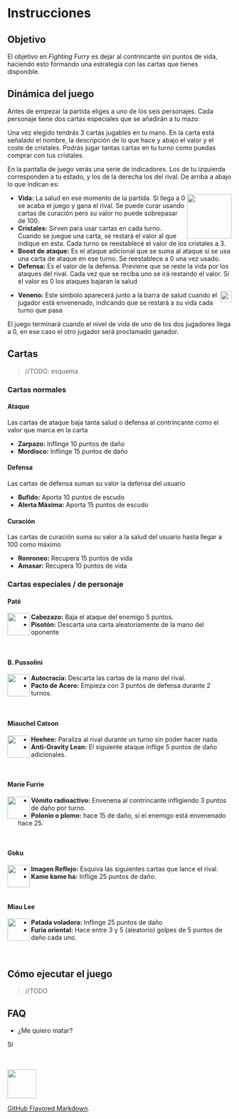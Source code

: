 # Instrucciones

## Objetivo

El objetivo en _Fighting Furry_ es dejar al contrincante sin puntos de vida, haciendo esto formando una estrategia con las cartas que tienes disponible.


## Dinámica del juego

Antes de empezar la partida eliges a uno de los seis personajes. Cada personaje tiene dos cartas especiales que se añadirán a tu mazo:

Una vez elegido tendrás 3 cartas jugables en tu mano. En la carta está señalado el nombre, la descripción de lo que hace y abajo el valor y el coste de cristales. Podrás jugar tantas cartas en tu turno como puedas comprar con tus cristales.

En la pantalla de juego verás una serie de indicadores. Los de tu izquierda corresponden a tu estado, y los de la derecha los del rival.
De arriba a abajo lo que indican es:

<img src="https://user-images.githubusercontent.com/62404395/119225395-d81ce380-bb03-11eb-9add-aef8f3c80496.png" width=100 align=right>

- **Vida:** La salud en ese momento de la partida. Si llega a 0 se acaba el juego y gana el rival. Se puede curar usando cartas de curación pero su valor no puede sobrepasar de 100.
- **Cristales:** Sirven para usar cartas en cada turno. Cuando se juegue una carta, se restará el valor al que indique en ésta. Cada turno se reestablecé el valor de los cristales a 3.
- **Boost de ataque:** Es el ataque adicional que se suma al ataque si se usa una carta de ataque en ese turno. Se reestablece a 0 una vez usado.
- **Defensa:** Es el valor de la defensa. Previene que se reste la vida por los ataques del rival. Cada vez que se reciba uno se irá restando el valor. Si el valor es 0 los ataques bajaran la salud


<img src="https://user-images.githubusercontent.com/62404395/119478324-03940e00-bd50-11eb-810e-c39d203c2901.png" width=25 align=right>

- **Veneno:** Este símbolo aparecerá junto a la barra de salud cuando el jugador está envenenado, indicando que se restará a su vida cada turno que pasa 

El juego terminará cuando el nivel de vida de uno de los dos jugadores llega a 0, en ese caso el otro jugador será proclamado ganador.

## Cartas

> //TODO: esquema

### Cartas normales

#### Ataque

Las cartas de ataque baja tanta salud o defensa al contrincante como el valor que marca en la carta

- **Zarpazo:** Inflinge 10 puntos de daño 
- **Mordisco:** Inflinge 15 puntos de daño 

#### Defensa

Las cartas de defensa suman su valor la defensa del usuario

- **Bufido:** Aporta 10 puntos de escudo 
- **Alerta Máxima:** Aporta 15 puntos de escudo

#### Curación

Las cartas de curación suma su valor a la salud del usuario hasta llegar a 100 como máximo

- **Ronroneo:** Recupera 15 puntos de vida
- **Amasar:** Recupera 10 puntos de vida 



### Cartas especiales / de personaje

#### Paté
<img src="https://user-images.githubusercontent.com/62404395/119474767-d003b480-bd4c-11eb-9631-1f36861e566f.png" width=50 align=left>

- **Cabezazo:** Baja el ataque del enemigo 5 puntos.
- **Pisotón:** Descarta una carta aleatoriamente de la mano del oponente

<br>

#### B. Pussolini
<img src="https://user-images.githubusercontent.com/62404395/119474730-c5e1b600-bd4c-11eb-9411-c1d1e5b56a9e.png" width=50 align=left>

- **Autocracia:** Descarta las cartas de la mano del rival.
- **Pacto de Acero:** Empieza con 3 puntos de defensa  durante 2 turnos.

<br>

#### Miauchel Catson
<img src="https://user-images.githubusercontent.com/62404395/119474974-fa557200-bd4c-11eb-90ab-9e1e25f4c6b7.png" width=50 align=left>

- **Heehee:** Paraliza al rival durante un turno sin poder hacer nada.
- **Anti-Gravity Lean:** El siguiente ataque inflige 5 puntos de daño adicionales.

<br>

#### Marie Furrie
<img src="https://user-images.githubusercontent.com/62404395/119474826-db56e000-bd4c-11eb-906d-59e90ac90c9c.png" width=50 align=left>

- **Vómito radioactivo:** Envenena al contrincante infligiendo 3 puntos de daño por turno.
- **Polonio o plomo:** hace 15 de daño, si el enemigo está envenenado hace 25. 

<br>

#### Goku
<img src="https://user-images.githubusercontent.com/62404395/119474268-4358f680-bd4c-11eb-854e-7ff489064fe1.png" width=50 align=left>

- **Imagen Reflejo:** Esquiva las siguientes cartas que lance el rival.
- **Kame kame ha:** Inflige 25 puntos de daño.

<br>

#### Miau Lee
<img src="https://user-images.githubusercontent.com/62404395/119474885-e873cf00-bd4c-11eb-8505-9767715d42e8.png" width=50 align=left>

- **Patada voladora:** Inflinge 25 puntos de daño
- **Furia oriental:**  Hace entre 3 y 5 (aleatorio) golpes de 5 puntos de daño cada uno.

<br>

## Cómo ejecutar el juego

> //TODO

## FAQ

- ¿Me quiero matar?

Sí


<br> <br>
<img src="https://user-images.githubusercontent.com/62404395/119477435-3e497680-bd4f-11eb-9bfc-0b9ef5a0f3af.png" width=65 align=center>




 [GitHub Flavored Markdown](https://guides.github.com/features/mastering-markdown/).
